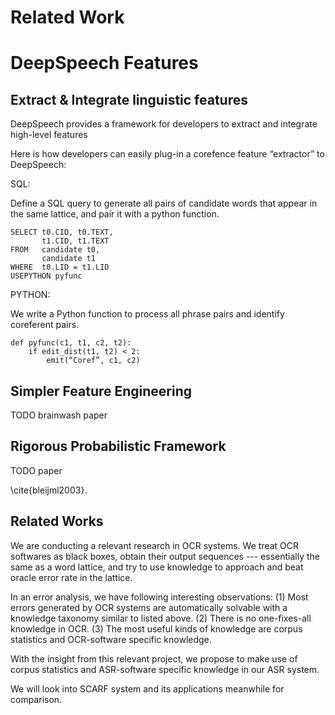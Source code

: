Related Work
====


DeepSpeech Features
====

## Extract & Integrate linguistic features

DeepSpeech provides a framework for developers to extract and integrate high-level features

Here is how developers can easily plug-in a corefence feature “extractor” to DeepSpeech:

SQL:

Define a SQL query to generate all pairs of candidate words that appear in the same lattice, and pair it with a python function.

    SELECT t0.CID, t0.TEXT,
           t1.CID, t1.TEXT
    FROM   candidate t0,
           candidate t1
    WHERE  t0.LID = t1.LID
    USEPYTHON pyfunc

PYTHON:

We write a Python function to process all phrase pairs and identify coreferent pairs.


    def pyfunc(c1, t1, c2, t2):
        if edit_dist(t1, t2) < 2:
            emit(“Coref”, c1, c2)


## Simpler Feature Engineering

TODO brainwash paper

## Rigorous Probabilistic Framework

TODO paper



\cite{bleijml2003}.





Related Works
----

We are conducting a relevant research in OCR systems. We treat OCR
softwares as black boxes, obtain their output sequences --- essentially
the same as a word lattice, and try to use knowledge to approach and
beat oracle error rate in the lattice.

In an error analysis, we have following interesting observations: 
(1) Most errors generated by OCR systems are automatically solvable 
    with a knowledge taxonomy similar to listed above.
(2) There is no one-fixes-all knowledge in OCR.
(3) The most useful kinds of knowledge are corpus statistics and 
    OCR-software specific knowledge.

With the insight from this relevant project, we propose to make use of
corpus statistics and ASR-software specific knowledge in our ASR system.

We will look into SCARF system and its applications meanwhile for comparison.
